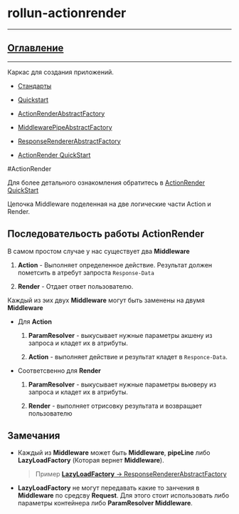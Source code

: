 # rollun-actionrender

---
## [Оглавление](https://github.com/avz-cmf/Server-Drakon/blob/master/Table%20of%20contents.md)

---

Каркас для создания приложений. 

* [Стандарты](https://github.com/rollun-com/rollun-skeleton/blob/master/docs/Standarts.md)

* [Quickstart](https://github.com/avz-cmf/saas/blob/master/docs/Quickstart.md)

* [ActionRenderAbstractFactory](https://github.com/rollun-com/rollun-actionrender/blob/master/docs/ActionRenderAbstractFactory.md)

* [MiddlewarePipeAbstractFactory](https://github.com/rollun-com/rollun-actionrender/blob/master/docs/MiddlewarePipeAbstractFactory.md)

* [ResponseRendererAbstractFactory](https://github.com/rollun-com/rollun-actionrender/blob/master/docs/ResponseRendererAbstractFactory.md)

* [ActionRender QuickStart](https://github.com/rollun-com/rollun-actionrender/blob/master/docs/QuickStart.md)

#ActionRender

Для более детального ознакомления обратитесь в [ActionRender QuickStart](https://github.com/rollun-com/rollun-actionrender/blob/master/docs/QuickStart.md)

Цепочка Middleware поделенная на две логические части Action и Render.

## Последовательость работы ActionRender

В самом простом случае у нас существует два **Middleware** 

1) **Action** - Выполняет определенное действие. Результат должен пометсить в атребут запроста `Response-Data`

2) **Render** - Отдает ответ пользователю.

Каждый из эих двух **Middleware** могут быть заменены на двумя **Middleware**

* Для **Action**

    1) **ParamResolver** - выкусывает нужные параметры акшену из запроса и кладет их в атрибуты.
    
    2) **Action** -  выполняет действие и результат кладет в `Responce-Data`.
 
* Соответсвенно для **Render**
 
    1) **ParamResolver** - выкусывает нужные параметры вьюверу из запроса и кладет их в атрибуты.
    
    2) **Render** -  выполняет отрисовку результата и возвращает пользователю

## Замечания

* Каждый из **Middleware** может быть **Middleware**, **pipeLine** либо **LazyLoadFactory** (Которая вернет **Middleware**).
    > Пример [**LazyLoadFactory** -> ResponseRendererAbstractFactory](../src/ActionRender/Renderer/ResponseRendererAbstractFactory.php)

* **LazyLoadFactory** не могут передавать какие то занчения в **Middleware** по средсву **Request**.
Для этого стоит использовать либо параметры контейнера либо **ParamResolver Middleware**.